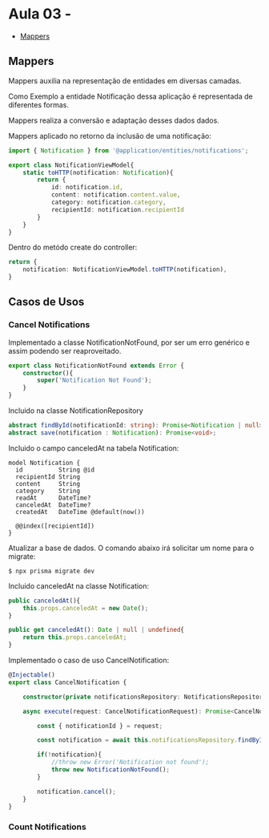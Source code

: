 # Aula 03 - 

* [Mappers](#mappers)

## Mappers

<p>Mappers auxilia na representação de entidades em diversas camadas.</p>
<p>Como Exemplo a entidade Notificação dessa aplicação é representada de diferentes formas.</p>
<p>Mappers realiza a conversão e adaptação desses dados dados.</p>

<p>Mappers aplicado no retorno da inclusão de uma notificação:</p>

``` ts
import { Notification } from '@application/entities/notifications';

export class NotificationViewModel{
    static toHTTP(notification: Notification){
        return {
            id: notification.id,
            content: notification.content.value,
            category: notification.category,
            recipientId: notification.recipientId        
        }
    }   
}
```

<p>Dentro do metódo create do controller:</p>

``` ts
return {
    notification: NotificationViewModel.toHTTP(notification),
}
```


## Casos de Usos

### Cancel Notifications

<p>Implementado a classe NotificationNotFound, por ser um erro genérico e assim podendo ser reaproveitado.</p>

``` ts
export class NotificationNotFound extends Error {
    constructor(){
        super('Notification Not Found');
    }
}
```

<p>Incluido na classe NotificationRepository</p>

``` ts
abstract findById(notificationId: string): Promise<Notification | null>;
abstract save(notification : Notification): Promise<void>;
```

<p>Incluido o campo canceledAt na tabela Notification:</p>

``` prisma
model Notification {
  id          String @id
  recipientId String
  content     String
  category    String
  readAt      DateTime?
  canceledAt  DateTime?
  createdAt   DateTime @default(now())

  @@index([recipientId])
}
``` 

<p>Atualizar a base de dados. O comando abaixo irá solicitar um nome para o migrate:</p>

``` prisma
$ npx prisma migrate dev
```

<p>Incluido canceledAt na classe Notification:</p>

``` ts
public canceledAt(){
    this.props.canceledAt = new Date();
}

public get canceledAt(): Date | null | undefined{
    return this.props.canceledAt;
}
```

<p>Implementado o caso de uso CancelNotification:</p>

``` ts
@Injectable()
export class CancelNotification {

    constructor(private notificationsRepository: NotificationsRepository){}

    async execute(request: CancelNotificationRequest): Promise<CancelNotificationResponse>{

        const { notificationId } = request;

        const notification = await this.notificationsRepository.findById(notificationId);

        if(!notification){
            //throw new Error('Notification not found');
            throw new NotificationNotFound();
        }

        notification.cancel();
    }
}
```

### Count Notifications

